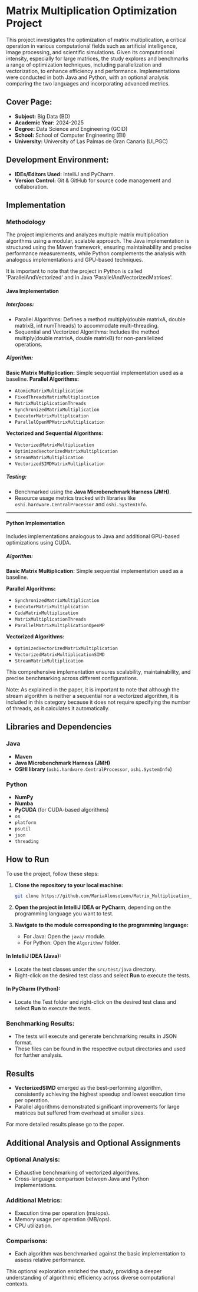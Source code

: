 # Matrix Multiplication Optimization Project

This project investigates the optimization of matrix multiplication, a critical operation in various computational fields such as artificial intelligence, image processing, and scientific simulations. Given its computational intensity, especially for large matrices, the study explores and benchmarks a range of optimization techniques, including parallelization and vectorization, to enhance efficiency and performance. Implementations were conducted in both Java and Python, with an optional analysis comparing the two languages and incorporating advanced metrics.

## Cover Page:

- **Subject:** Big Data (BD)
- **Academic Year:** 2024-2025
- **Degree:** Data Science and Engineering (GCID)
- **School:** School of Computer Engineering (EII)
- **University:** University of Las Palmas de Gran Canaria (ULPGC)

## Development Environment:

- **IDEs/Editors Used:** IntelliJ and PyCharm.
- **Version Control:** Git & GitHub for source code management and collaboration.

## Implementation

### Methodology

The project implements and analyzes multiple matrix multiplication algorithms using a modular, scalable approach. The Java implementation is structured using the Maven framework, ensuring maintainability and precise performance measurements, while Python complements the analysis with analogous implementations and GPU-based techniques.

It is important to note that the project in Python is called 'ParallelAndVectorized' and in Java 'ParallelAndVectorizedMatrices'.

#### Java Implementation

##### Interfaces:

- Parallel Algorithms: Defines a method multiply(double matrixA, double matrixB, int numThreads) to accommodate multi-threading.
- Sequential and Vectorized Algorithms: Includes the method multiply(double matrixA, double matrixB) for non-parallelized operations.

##### Algorithm:

**Basic Matrix Multiplication:** Simple sequential implementation used as a baseline.
**Parallel Algorithms:**
- `AtomicMatrixMultiplication`
- `FixedThreadsMatrixMultiplication`
- `MatrixMultiplicationThreads`
- `SynchronizedMatrixMultiplication`
- `ExecutorMatrixMultiplication`
- `ParallelOpenMPMatrixMultiplication`

**Vectorized and Sequential Algorithms:**
- `VectorizedMatrixMultiplication`
- `OptimizedVectorizedMatrixMultiplication`
- `StreamMatrixMultiplication`
- `VectorizedSIMDMatrixMultiplication`

##### Testing:

- Benchmarked using the **Java Microbenchmark Harness (JMH)**.
- Resource usage metrics tracked with libraries like `oshi.hardware.CentralProcessor` and `oshi.SystemInfo`.

---

#### Python Implementation

Includes implementations analogous to Java and additional GPU-based optimizations using CUDA. 

##### Algorithm:

**Basic Matrix Multiplication:** Simple sequential implementation used as a baseline.

**Parallel Algorithms:**
- `SynchronizedMatrixMultiplication`
- `ExecutorMatrixMultiplication`
- `CudaMatrixMultiplication`
- `MatrixMultiplicationThreads`
- `ParallelMatrixMultiplicationOpenMP`

**Vectorized Algorithms:**
- `OptimizedVectorizedMatrixMultiplication`
- `VectorizedMatrixMultiplicationSIMD`
- `StreamMatrixMultiplication`

This comprehensive implementation ensures scalability, maintainability, and precise benchmarking across different configurations.

Note: As explained in the paper, it is important to note that although the stream algorithm is neither a sequential nor a vectorized algorithm, it is included in this category because it does not require specifying the number of threads, as it calculates it automatically.

## Libraries and Dependencies
### Java

- **Maven**
- **Java Microbenchmark Harness (JMH)**
- **OSHI library** (`oshi.hardware.CentralProcessor`, `oshi.SystemInfo`)

### Python

- **NumPy**
- **Numba**
- **PyCUDA** (for CUDA-based algorithms)
-  `os`
- `platform`
- `psutil`
- `json`
- `threading`

## How to Run

To use the project, follow these steps:

1. **Clone the repository to your local machine:**

    ```bash
    git clone https://github.com/MariaAlonsoLeon/Matrix_Multiplication_Task3
    ```

2. **Open the project in IntelliJ IDEA or PyCharm**, depending on the programming language you want to test.

3. **Navigate to the module corresponding to the programming language:**
    - For Java: Open the `java/` module.
    - For Python: Open the `Algorithm/` folder.

#### In IntelliJ IDEA (Java):
- Locate the test classes under the `src/test/java` directory.
- Right-click on the desired test class and select **Run** to execute the tests.

#### In PyCharm (Python):
- Locate the Test folder and right-click on the desired test class and select **Run** to execute the tests.

### Benchmarking Results:
- The tests will execute and generate benchmarking results in JSON format.
- These files can be found in the respective output directories and used for further analysis.

## Results

- **VectorizedSIMD** emerged as the best-performing algorithm, consistently achieving the highest speedup and lowest execution time per operation.
- Parallel algorithms demonstrated significant improvements for large matrices but suffered from overhead at smaller sizes.

For more detailed results please go to the paper.

## Additional Analysis and Optional Assignments

### Optional Analysis:
- Exhaustive benchmarking of vectorized algorithms.
- Cross-language comparison between Java and Python implementations.

### Additional Metrics:
- Execution time per operation (ms/ops).
- Memory usage per operation (MB/ops).
- CPU utilization.

### Comparisons:
- Each algorithm was benchmarked against the basic implementation to assess relative performance.

This optional exploration enriched the study, providing a deeper understanding of algorithmic efficiency across diverse computational contexts.
  
